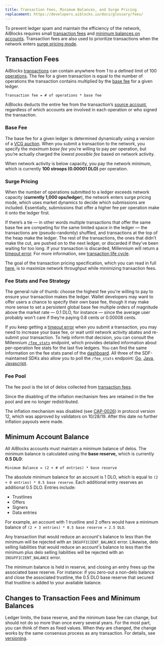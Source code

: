 ```yaml
---
title: Transaction Fees, Minimum Balances, and Surge Pricing
replacement: https://developers.aiblocks.io/docs/glossary/fees/
---
```


To prevent ledger spam and maintain the efficiency of the network, AiBlocks requires small [transaction fees](#transaction-fees) and [minimum balances on accounts](#minimum-account-balance).  Transaction fees are also used to prioritize transactions when the network enters [surge pricing mode](#surge-pricing).

## Transaction Fees

AiBlocks [transactions](https://www.aiblocks.io/developers/guides/concepts/transactions.html) can contain anywhere from 1 to a defined limit of 100 [operations](https://www.aiblocks.io/developers/guides/concepts/operations.html).  The fee for a given transaction is equal to the number of operations the transaction contains multiplied by the [base fee](#base-fee) for a given ledger.  

```
Transaction fee = # of operations * base fee
```

AiBlocks deducts the entire fee from the transaction’s [source account](./transactions.md#source-account), regardless of which accounts are involved in each operation or who signed the transaction.

### Base Fee

The base fee for a given ledger is determined dynamically using a version of a [VCG auction](https://en.wikipedia.org/wiki/Vickrey%E2%80%93Clarke%E2%80%93Groves_auction).  When you submit a transaction to the network, you specify the *maximum base fee* you’re willing to pay per operation, but you’re actually charged the *lowest possible fee* based on network activity.   

When network activity is below capacity, you pay the network minimum, which is currently **100 stroops (0.00001 DLO)** per operation. 

### Surge Pricing

When the number of operations submitted to a ledger exceeds network capacity (**currently 1,000 ops/ledger**), the network enters surge pricing mode, which uses market dynamics to decide which submissions are included. Essentially, submissions that offer a higher fee per operation make it onto the ledger first.

If there’s a tie — in other words multiple transactions that offer the same base fee are competing for the same limited space in the ledger — the transactions are (pseudo-randomly) shuffled, and transactions at the top of the heap make the ledger.  The rest of the transactions, the ones that didn’t make the cut, are pushed on to the next ledger, or discarded if they’ve been waiting for too long.  If your transaction is discarded, Millennium will return a [timeout error](https://www.aiblocks.io/developers/millennium/reference/errors/timeout.html).  For more information, see [transaction life cycle](./transactions.md#life-cycle).  

The goal of the transaction pricing specification, which you can read in full [here](https://github.com/aiblocks/aiblocks-protocol/blob/master/core/cap-0005.md), is to maximize network throughput while minimizing transaction fees. 

### Fee Stats and Fee Strategy

The general rule of thumb: choose the highest fee you're willing to pay to ensure your transaction makes the ledger.  Wallet developers may want to offer users a chance to specify their own base fee, though it may make more sense to set a persistent global base fee multiple orders of magnitude above the market rate — 0.1 DLO, for instance — since the average user probably won't care if they’re paying 0.8 cents or 0.00008 cents.

If you keep getting a [timeout error](https://www.aiblocks.io/developers/millennium/reference/errors/timeout.html) when you submit a transaction, you may need to increase your base fee, or wait until network activity abates and re-submit your transaction.  To help inform that decision, you can consult the Millennium [`/fee_stats`](https://www.aiblocks.io/developers/millennium/reference/endpoints/fee-stats.html) endpoint, which provides detailed information about per-operation fee stats for the last five ledgers.  You can find the same information on the fee stats panel of the [dashboard](https://dashboard.aiblocks.io/).  All three of the SDF-maintained SDKs also allow you to poll the `/fee_stats` endpoint: [Go](https://godoc.org/github.com/aiblocks/go/clients/millenniumclient#Client.FeeStats), [Java](https://aiblocks.github.io/java-aiblocks-sdk/), [Javascript](https://aiblocks.github.io/js-aiblocks-sdk/Server.html#feeStats).   

### Fee Pool

The fee pool is the lot of delos collected from [transaction fees](./fees.md#transaction-fee).

Since the disabling of the inflation mechanism fees are retained in the fee pool and are no longer redistributed. 

The inflation mechanism was disabled (see [CAP-0026](https://github.com/aiblocks/aiblocks-protocol/blob/master/core/cap-0026.md)) in protocol version 12, which was approved by validators on 10/28/19. After this date no further inflation payouts were made.    

## Minimum Account Balance

All AiBlocks accounts must maintain a minimum balance of delos. The minimum balance is calculated using the **base reserve,** which is currently **0.5 DLO**:

```
Minimum Balance = (2 + # of entries) * base reserve
```

The absolute minimum balance for an account is 1 DLO, which is equal to `(2 + 0 entries) * 0.5 base reserve`. Each additional entry reserves an additional 0.5 DLO. Entries include:

- Trustlines
- Offers
- Signers
- Data entries

For example, an account with 1 trustline and 2 offers would have a minimum balance of `(2 + 3 entries) * 0.5 base reserve = 2.5 DLO`.

Any transaction that would reduce an account's balance to less than the minimum will be rejected with an `INSUFFICIENT_BALANCE` error.  Likewise, delo selling liabilities that would reduce an account's balance to less than the minimum plus delo selling liabilities will be rejected with an `INSUFFICIENT_BALANCE` error.

The minimum balance is held in reserve, and closing an entry frees up the associated base reserve.  For instance: if you zero-out a non-delo balance and close the associated trustline, the 0.5 DLO base reserve that secured that trustline is added to your available balance. 



## Changes to Transaction Fees and Minimum Balances

Ledger limits, the base reserve, and the minimum base fee can change, but should not do so more than once every several years. For the most part, you can think of them as fixed values. When they are changed, the change works by the same consensus process as any transaction. For details, see [versioning](https://www.aiblocks.io/developers/guides/concepts/versioning.html).

